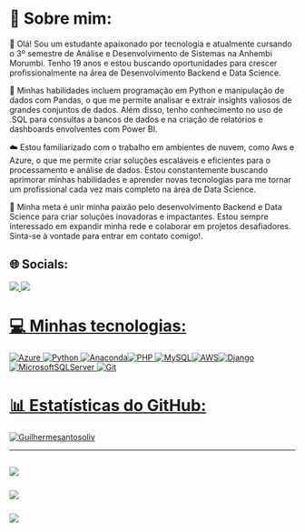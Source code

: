 # 💫 Sobre mim:

🚀 Olá! Sou um estudante apaixonado por tecnologia e atualmente cursando o 3º semestre de Análise e Desenvolvimento de Sistemas na Anhembi Morumbi. Tenho 19 anos e estou buscando oportunidades para crescer profissionalmente na área de Desenvolvimento Backend e Data Science.

🐍 Minhas habilidades incluem programação em Python e manipulação de dados com Pandas, o que me permite analisar e extrair insights valiosos de grandes conjuntos de dados. Além disso, tenho conhecimento no uso de .SQL para consultas a bancos de dados e na criação de relatórios e dashboards envolventes com Power BI.

☁️ Estou familiarizado com o trabalho em ambientes de nuvem, como Aws e Azure, o que me permite criar soluções escaláveis e eficientes para o processamento e análise de dados. Estou constantemente buscando aprimorar minhas habilidades e aprender novas tecnologias para me tornar um profissional cada vez mais completo na área de Data Science.

🎯 Minha meta é unir minha paixão pelo desenvolvimento Backend e Data Science para criar soluções inovadoras e impactantes. Estou sempre interessado em expandir minha rede e colaborar em projetos desafiadores. Sinta-se à vontade para entrar em contato comigo!.


## 🌐 Socials:

<a href="https://www.linkedin.com/in/guilherme-oliveira-121b16239/" target="_blank">
        <img src="https://img.shields.io/badge/LinkedIn-0077B5?style=for-the-badge&logo=linkedin&logoColor=white" /> 
<a href="mailto:contato.guilhermedossantos@gmail.com">
        <img src="https://img.shields.io/badge/Gmail-D14836?style=for-the-badge&logo=gmail&logoColor=white" />

# 💻 Minhas tecnologias:
![Azure](https://img.shields.io/badge/azure-%230072C6.svg?style=for-the-badge&logo=azure-devops&logoColor=white) ![Python](https://img.shields.io/badge/python-3670A0?style=for-the-badge&logo=python&logoColor=ffdd54) ![Anaconda](https://img.shields.io/badge/Flutter-02569B?style=for-the-badge&logo=flutter&logoColor=white)![PHP](https://img.shields.io/badge/PHP-777BB4?style=for-the-badge&logo=php&logoColor=white) ![MySQL](https://img.shields.io/badge/mysql-%2300f.svg?style=for-the-badge&logo=mysql&logoColor=white)![AWS](https://img.shields.io/badge/AWS-%23FF9900.svg?style=for-the-badge&logo=amazon-aws&logoColor=white)![Django](https://img.shields.io/badge/Django-092E20?style=for-the-badge&logo=django&logoColor=white)![MicrosoftSQLServer](https://img.shields.io/badge/Microsoft%20SQL%20Sever-CC2927?style=for-the-badge&logo=microsoft%20sql%20server&logoColor=white) ![Git](https://img.shields.io/badge/GIT-E44C30?style=for-the-badge&logo=git&logoColor=white)

# 📊 Estatísticas do GitHub:
<p align="left"> <img src="https://komarev.com/ghpvc/?username=Guilhermesantosoliv&label=Profile%20views&color=0e75b6&style=flat" alt="Guilhermesantosoliv" /> </p>

---        
![](https://github-readme-stats.vercel.app/api/top-langs/?username=Guilhermesantosoliv&theme=vision-friendly-dark&hide_border=false&include_all_commits=true&count_private=true&layout=compact)<br/> <br/> 
![](https://github-readme-stats.vercel.app/api?username=Guilhermesantosoliv&theme=vision-friendly-dark&hide_border=false&include_all_commits=true&count_private=true)<br/> <br/> 
![](https://github-readme-streak-stats.herokuapp.com/?user=Guilhermesantosoliv&theme=vision-friendly-dark&hide_border=false)<br/> <br/> 
---
